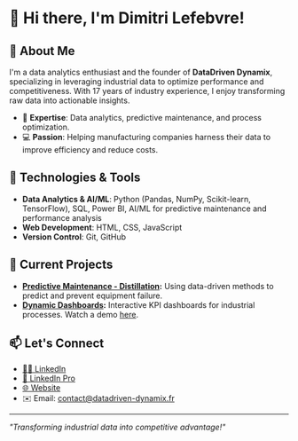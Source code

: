 
# 👋 Hi there, I'm Dimitri Lefebvre!

## 🚀 About Me
I'm a data analytics enthusiast and the founder of **DataDriven Dynamix**, specializing in leveraging industrial data to optimize performance and competitiveness. With 17 years of industry experience, I enjoy transforming raw data into actionable insights.

- 🌟 **Expertise**: Data analytics, predictive maintenance, and process optimization.
- 💻 **Passion**: Helping manufacturing companies harness their data to improve efficiency and reduce costs.

## 🔧 Technologies & Tools
- **Data Analytics & AI/ML**: Python (Pandas, NumPy, Scikit-learn, TensorFlow), SQL, Power BI, AI/ML for predictive maintenance and performance analysis
- **Web Development**: HTML, CSS, JavaScript
- **Version Control**: Git, GitHub

## 📌 Current Projects
- **[Predictive Maintenance - Distillation](https://github.com/Dim2960/Predictive_Maintenance-Distilation):** Using data-driven methods to predict and prevent equipment failure.
- **[Dynamic Dashboards](https://datadriven-dynamix.fr/videos/Filling_Dashboard.mp4):** Interactive KPI dashboards for industrial processes. Watch a demo [here](https://datadriven-dynamix.fr/videos/Filling_Dashboard.mp4).

## 📫 Let's Connect
- [🧑‍💻 LinkedIn](https://www.linkedin.com/in/dim-lefebvre60)
- [💼 LinkedIn Pro](https://www.linkedin.com/company/datadriven-dynamix)
- [🌐 Website](https://datadriven-dynamix.fr)
- ✉️ Email: contact@datadriven-dynamix.fr

---

_"Transforming industrial data into competitive advantage!"_
